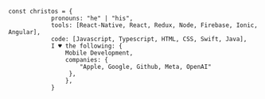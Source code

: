 
    
    const christos = {
                pronouns: "he" | "his",
                tools: [React-Native, React, Redux, Node, Firebase, Ionic, Angular],
                code: [Javascript, Typescript, HTML, CSS, Swift, Java],
                I ♥️ the following: {
                    Mobile Development,
    		        companies: {
    		        	"Apple, Google, Github, Meta, OpenAI"
    	             },
                    },
                }
  


